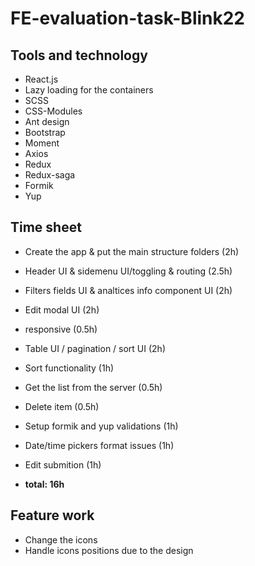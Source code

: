 # FE-evaluation-task-Blink22

## Tools and technology
- React.js
- Lazy loading for the containers
- SCSS
- CSS-Modules
- Ant design
- Bootstrap
- Moment
- Axios
- Redux
- Redux-saga
- Formik
- Yup

## Time sheet
- Create the app & put the main structure folders (2h)
- Header UI & sidemenu UI/toggling & routing (2.5h)
- Filters fields UI & analtices info component UI (2h)
- Edit modal UI (2h)
- responsive (0.5h)
- Table UI / pagination / sort UI (2h)
- Sort functionality (1h)
- Get the list from the server (0.5h)
- Delete item (0.5h)
- Setup formik and yup validations (1h)
- Date/time pickers format issues (1h)
- Edit submition (1h)

- **total: 16h**

## Feature work
- Change the icons
- Handle icons positions due to the design
